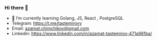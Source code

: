 ### Hi there 👋

- 🌱 I’m currently learning Golang, JS, React , PostgreSQL
- Telegram: https://t.me/tastemirovv
- Email: azamat.chimchikov@gmail.com
- Linkedin: https://www.linkedin.com/in/azamat-tastemirov-471a981ba/

